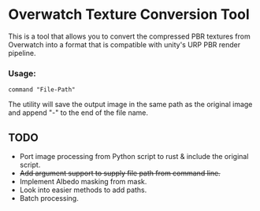 # Overwatch Texture Conversion Tool

This is a tool that allows you to convert the compressed PBR textures from Overwatch into a format that is compatible with unity's URP PBR render pipeline.

### Usage:
```
command "File-Path"
```

The utility will save the output image in the same path as the original image and append "-" to the end of the file name.

## TODO
- Port image processing from Python script to rust & include the original script.
- <s>Add argument support to supply file path from command line.</s>
- Implement Albedo masking from mask.
- Look into easier methods to add paths.
- Batch processing.